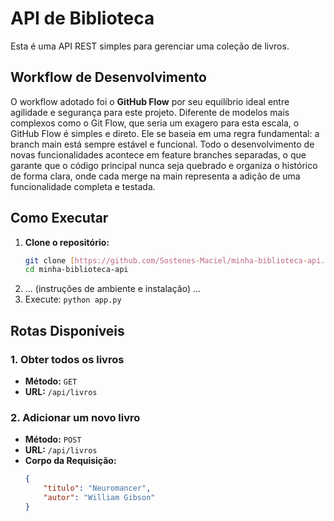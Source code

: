 # API de Biblioteca

Esta é uma API REST simples para gerenciar uma coleção de livros.

## Workflow de Desenvolvimento

O workflow adotado foi o **GitHub Flow** por seu equilíbrio ideal entre agilidade e segurança para este projeto. Diferente de modelos mais complexos como o Git Flow, que seria um exagero para esta escala, o GitHub Flow é simples e direto. Ele se baseia em uma regra fundamental: a branch main está sempre estável e funcional. Todo o desenvolvimento de novas funcionalidades acontece em feature branches separadas, o que garante que o código principal nunca seja quebrado e organiza o histórico de forma clara, onde cada merge na main representa a adição de uma funcionalidade completa e testada.
## Como Executar

1.  **Clone o repositório:**
    ```bash
    git clone [https://github.com/Sostenes-Maciel/minha-biblioteca-api.git](https://github.com/Sostenes-Maciel/minha-biblioteca-api.git)
    cd minha-biblioteca-api
    ```
2.  ... (instruções de ambiente e instalação) ...
3.  Execute: `python app.py`

## Rotas Disponíveis

### 1. Obter todos os livros
- **Método:** `GET`
- **URL:** `/api/livros`

### 2. Adicionar um novo livro
- **Método:** `POST`
- **URL:** `/api/livros`
- **Corpo da Requisição:**
  ```json
  {
      "titulo": "Neuromancer",
      "autor": "William Gibson"
  }
  ```